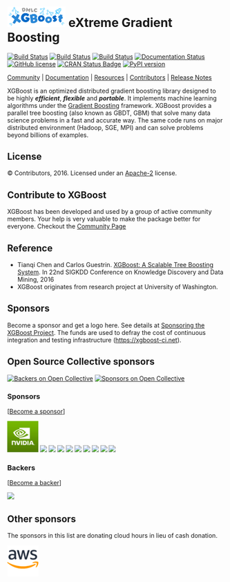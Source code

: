 <img src=https://raw.githubusercontent.com/dmlc/dmlc.github.io/master/img/logo-m/xgboost.png width=135/>  eXtreme Gradient Boosting
===========
[![Build Status](https://xgboost-ci.net/job/xgboost/job/master/badge/icon?style=plastic)](https://xgboost-ci.net/blue/organizations/jenkins/xgboost/activity)
[![Build Status](https://travis-ci.org/dmlc/xgboost.svg?branch=master)](https://travis-ci.org/dmlc/xgboost)
[![Build Status](https://ci.appveyor.com/api/projects/status/5ypa8vaed6kpmli8?svg=true)](https://ci.appveyor.com/project/tqchen/xgboost)
[![Documentation Status](https://readthedocs.org/projects/xgboost/badge/?version=latest)](https://xgboost.readthedocs.org)
[![GitHub license](http://dmlc.github.io/img/apache2.svg)](./LICENSE)
[![CRAN Status Badge](http://www.r-pkg.org/badges/version/xgboost)](http://cran.r-project.org/web/packages/xgboost)
[![PyPI version](https://badge.fury.io/py/xgboost.svg)](https://pypi.python.org/pypi/xgboost/)

[Community](https://xgboost.ai/community) |
[Documentation](https://xgboost.readthedocs.org) |
[Resources](demo/README.md) |
[Contributors](CONTRIBUTORS.md) |
[Release Notes](NEWS.md)

XGBoost is an optimized distributed gradient boosting library designed to be highly ***efficient***, ***flexible*** and ***portable***.
It implements machine learning algorithms under the [Gradient Boosting](https://en.wikipedia.org/wiki/Gradient_boosting) framework.
XGBoost provides a parallel tree boosting (also known as GBDT, GBM) that solve many data science problems in a fast and accurate way.
The same code runs on major distributed environment (Hadoop, SGE, MPI) and can solve problems beyond billions of examples.

License
-------
© Contributors, 2016. Licensed under an [Apache-2](https://github.com/dmlc/xgboost/blob/master/LICENSE) license.

Contribute to XGBoost
---------------------
XGBoost has been developed and used by a group of active community members. Your help is very valuable to make the package better for everyone.
Checkout the [Community Page](https://xgboost.ai/community)

Reference
---------
- Tianqi Chen and Carlos Guestrin. [XGBoost: A Scalable Tree Boosting System](http://arxiv.org/abs/1603.02754). In 22nd SIGKDD Conference on Knowledge Discovery and Data Mining, 2016
- XGBoost originates from research project at University of Washington.

Sponsors
--------
Become a sponsor and get a logo here. See details at [Sponsoring the XGBoost Project](https://xgboost.ai/sponsors). The funds are used to defray the cost of continuous integration and testing infrastructure (https://xgboost-ci.net).

## Open Source Collective sponsors
[![Backers on Open Collective](https://opencollective.com/xgboost/backers/badge.svg)](#backers) [![Sponsors on Open Collective](https://opencollective.com/xgboost/sponsors/badge.svg)](#sponsors) 

### Sponsors
[[Become a sponsor](https://opencollective.com/xgboost#sponsor)]

<!--<a href="https://opencollective.com/xgboost/sponsor/0/website" target="_blank"><img src="https://opencollective.com/xgboost/sponsor/0/avatar.svg"></a>-->
<a href="https://www.nvidia.com/en-us/" target="_blank"><img src="https://raw.githubusercontent.com/xgboost-ai/xgboost-ai.github.io/master/images/sponsors/nvidia.jpg" alt="NVIDIA" width="72" height="72"></a>
<a href="https://opencollective.com/xgboost/sponsor/1/website" target="_blank"><img src="https://opencollective.com/xgboost/sponsor/1/avatar.svg"></a>
<a href="https://opencollective.com/xgboost/sponsor/2/website" target="_blank"><img src="https://opencollective.com/xgboost/sponsor/2/avatar.svg"></a>
<a href="https://opencollective.com/xgboost/sponsor/3/website" target="_blank"><img src="https://opencollective.com/xgboost/sponsor/3/avatar.svg"></a>
<a href="https://opencollective.com/xgboost/sponsor/4/website" target="_blank"><img src="https://opencollective.com/xgboost/sponsor/4/avatar.svg"></a>
<a href="https://opencollective.com/xgboost/sponsor/5/website" target="_blank"><img src="https://opencollective.com/xgboost/sponsor/5/avatar.svg"></a>
<a href="https://opencollective.com/xgboost/sponsor/6/website" target="_blank"><img src="https://opencollective.com/xgboost/sponsor/6/avatar.svg"></a>
<a href="https://opencollective.com/xgboost/sponsor/7/website" target="_blank"><img src="https://opencollective.com/xgboost/sponsor/7/avatar.svg"></a>
<a href="https://opencollective.com/xgboost/sponsor/8/website" target="_blank"><img src="https://opencollective.com/xgboost/sponsor/8/avatar.svg"></a>
<a href="https://opencollective.com/xgboost/sponsor/9/website" target="_blank"><img src="https://opencollective.com/xgboost/sponsor/9/avatar.svg"></a>

### Backers
[[Become a backer](https://opencollective.com/xgboost#backer)]

<a href="https://opencollective.com/xgboost#backers" target="_blank"><img src="https://opencollective.com/xgboost/backers.svg?width=890"></a>

## Other sponsors
The sponsors in this list are donating cloud hours in lieu of cash donation.

<a href="https://aws.amazon.com/" target="_blank"><img src="https://raw.githubusercontent.com/xgboost-ai/xgboost-ai.github.io/master/images/sponsors/aws.png" alt="Amazon Web Services" width="72" height="72"></a>

